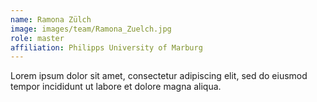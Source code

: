 ```yaml
---
name: Ramona Zülch
image: images/team/Ramona_Zuelch.jpg
role: master
affiliation: Philipps University of Marburg
---
```


Lorem ipsum dolor sit amet, consectetur adipiscing elit, sed do eiusmod tempor incididunt ut labore et dolore magna aliqua.
